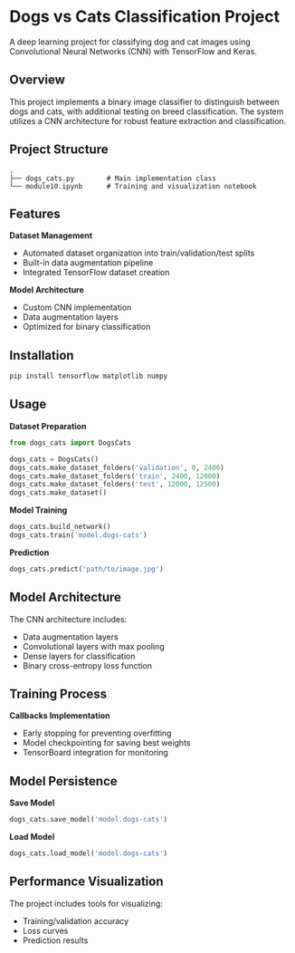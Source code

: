 # Dogs vs Cats Classification Project

A deep learning project for classifying dog and cat images using Convolutional Neural Networks (CNN) with TensorFlow and Keras.

## Overview

This project implements a binary image classifier to distinguish between dogs and cats, with additional testing on breed classification. The system utilizes a CNN architecture for robust feature extraction and classification.

## Project Structure

```
.
├── dogs_cats.py        # Main implementation class
└── module10.ipynb      # Training and visualization notebook
```

## Features

**Dataset Management**
- Automated dataset organization into train/validation/test splits
- Built-in data augmentation pipeline
- Integrated TensorFlow dataset creation

**Model Architecture**
- Custom CNN implementation
- Data augmentation layers
- Optimized for binary classification

## Installation

```bash
pip install tensorflow matplotlib numpy
```

## Usage

**Dataset Preparation**
```python
from dogs_cats import DogsCats

dogs_cats = DogsCats()
dogs_cats.make_dataset_folders('validation', 0, 2400)
dogs_cats.make_dataset_folders('train', 2400, 12000)
dogs_cats.make_dataset_folders('test', 12000, 12500)
dogs_cats.make_dataset()
```

**Model Training**
```python
dogs_cats.build_network()
dogs_cats.train('model.dogs-cats')
```

**Prediction**
```python
dogs_cats.predict('path/to/image.jpg')
```

## Model Architecture

The CNN architecture includes:
- Data augmentation layers
- Convolutional layers with max pooling
- Dense layers for classification
- Binary cross-entropy loss function

## Training Process

**Callbacks Implementation**
- Early stopping for preventing overfitting
- Model checkpointing for saving best weights
- TensorBoard integration for monitoring

## Model Persistence

**Save Model**
```python
dogs_cats.save_model('model.dogs-cats')
```

**Load Model**
```python
dogs_cats.load_model('model.dogs-cats')
```

## Performance Visualization

The project includes tools for visualizing:
- Training/validation accuracy
- Loss curves
- Prediction results
